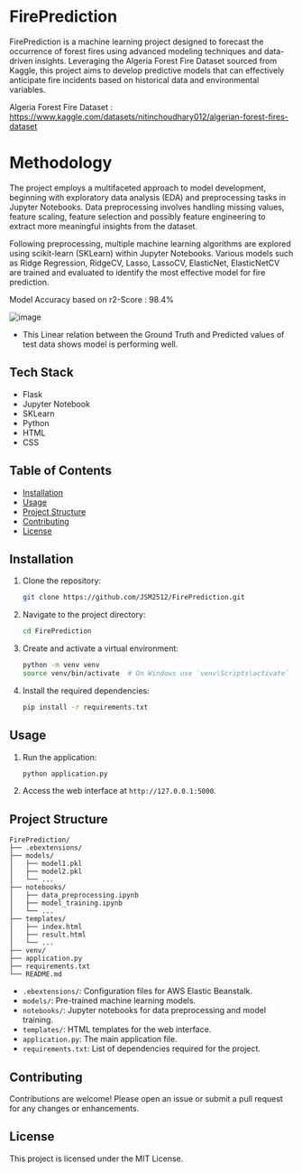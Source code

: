 # FirePrediction

FirePrediction is a machine learning project designed to forecast the occurrence of forest fires using advanced modeling techniques and data-driven insights. Leveraging the Algeria Forest Fire Dataset sourced from Kaggle, this project aims to develop predictive models that can effectively anticipate fire incidents based on historical data and environmental variables.

Algeria Forest Fire Dataset : https://www.kaggle.com/datasets/nitinchoudhary012/algerian-forest-fires-dataset

# Methodology
The project employs a multifaceted approach to model development, beginning with exploratory data analysis (EDA) and preprocessing tasks in Jupyter Notebooks. Data preprocessing involves handling missing values, feature scaling, feature selection and possibly feature engineering to extract more meaningful insights from the dataset.

Following preprocessing, multiple machine learning algorithms are explored using scikit-learn (SKLearn) within Jupyter Notebooks. Various models such as Ridge Regression, RidgeCV, Lasso, LassoCV, ElasticNet, ElasticNetCV are trained and evaluated to identify the most effective model for fire prediction. 

Model Accuracy based on r2-Score : 98.4% 

![image](https://github.com/JSM2512/FirePrediction/assets/49087609/91c5351a-9a93-4559-a6cc-3c956c56d156)

- This Linear relation between the Ground Truth and Predicted values of test data shows model is performing well.

## Tech Stack
- Flask
- Jupyter Notebook
- SKLearn
- Python
- HTML
- CSS

## Table of Contents

- [Installation](#installation)
- [Usage](#usage)
- [Project Structure](#project-structure)
- [Contributing](#contributing)
- [License](#license)

## Installation

1. Clone the repository:
    ```bash
    git clone https://github.com/JSM2512/FirePrediction.git
    ```
2. Navigate to the project directory:
    ```bash
    cd FirePrediction
    ```
3. Create and activate a virtual environment:
    ```bash
    python -m venv venv
    source venv/bin/activate  # On Windows use `venv\Scripts\activate`
    ```
4. Install the required dependencies:
    ```bash
    pip install -r requirements.txt
    ```

## Usage

1. Run the application:
    ```bash
    python application.py
    ```
2. Access the web interface at `http://127.0.0.1:5000`.

## Project Structure
```
FirePrediction/
├── .ebextensions/
├── models/
│   ├── model1.pkl
│   ├── model2.pkl
│   └── ...
├── notebooks/
│   ├── data_preprocessing.ipynb
│   ├── model_training.ipynb
│   └── ...
├── templates/
│   ├── index.html
│   ├── result.html
│   └── ...
├── venv/
├── application.py
├── requirements.txt
└── README.md
```

- `.ebextensions/`: Configuration files for AWS Elastic Beanstalk.
- `models/`: Pre-trained machine learning models.
- `notebooks/`: Jupyter notebooks for data preprocessing and model training.
- `templates/`: HTML templates for the web interface.
- `application.py`: The main application file.
- `requirements.txt`: List of dependencies required for the project.

## Contributing

Contributions are welcome! Please open an issue or submit a pull request for any changes or enhancements.

## License

This project is licensed under the MIT License.

